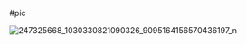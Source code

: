 #pic

![247325668_1030330821090326_9095164156570436197_n](https://user-images.githubusercontent.com/19613788/139947376-ed475429-b35b-4a13-b3c2-04f424cafd93.jpg)
